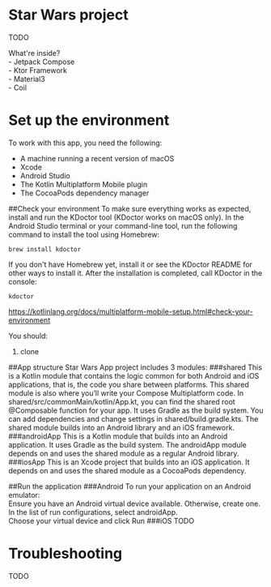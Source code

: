 # Star Wars project
TODO
<p>What're inside?
<br>- Jetpack Compose
<br>- Ktor Framework
<br>- Material3
<br>- Coil
</p>

# Set up the environment

To work with this app, you need the following:
<ul>
<li>A machine running a recent version of macOS</li>
<li>Xcode</li>
<li>Android Studio</li>
<li>The Kotlin Multiplatform Mobile plugin</li>
<li>The CocoaPods dependency manager</li>
</ul>

##Check your environment
To make sure everything works as expected, install and run the KDoctor tool (KDoctor works on macOS only).
In the Android Studio terminal or your command-line tool, run the following command to install the tool using Homebrew:
```
brew install kdoctor
```
If you don't have Homebrew yet, install it or see the KDoctor README for other ways to install it.
After the installation is completed, call KDoctor in the console:
```
kdoctor
```
https://kotlinlang.org/docs/multiplatform-mobile-setup.html#check-your-environment

You should:
1) clone 

##App structure
Star Wars App project includes 3 modules:
###shared
This is a Kotlin module that contains the logic common for both Android and iOS applications, that is, the code you share between platforms.
This shared module is also where you’ll write your Compose Multiplatform code. In shared/src/commonMain/kotlin/App.kt, you can find the shared root @Composable function for your app.
It uses Gradle as the build system. You can add dependencies and change settings in shared/build.gradle.kts. The shared module builds into an Android library and an iOS framework.
###androidApp
This is a Kotlin module that builds into an Android application. It uses Gradle as the build system. The androidApp module depends on and uses the shared module as a regular Android library.
###iosApp
This is an Xcode project that builds into an iOS application. It depends on and uses the shared module as a CocoaPods dependency.

##Run the application
###Android
To run your application on an Android emulator:
<br/>Ensure you have an Android virtual device available. Otherwise, create one.
<br/>In the list of run configurations, select androidApp.
<br/>Choose your virtual device and click Run
###iOS
TODO

# Troubleshooting
TODO